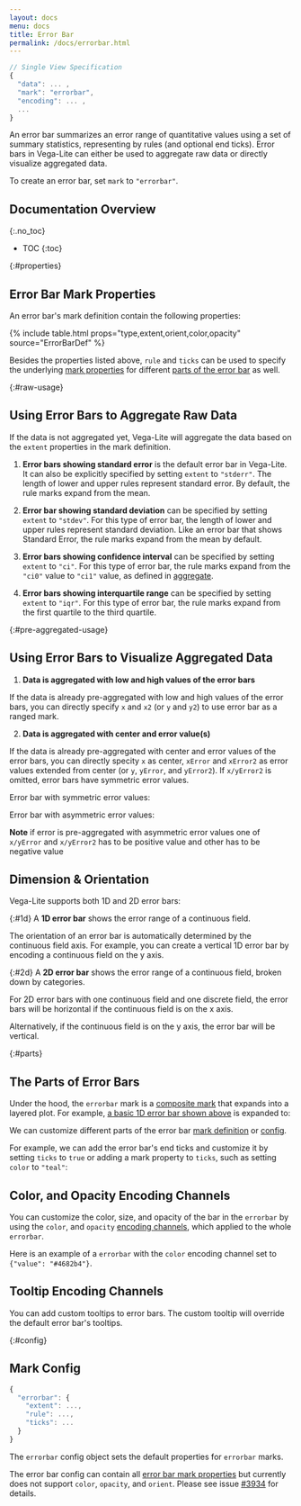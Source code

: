 ```yaml
---
layout: docs
menu: docs
title: Error Bar
permalink: /docs/errorbar.html
---
```


```js
// Single View Specification
{
  "data": ... ,
  "mark": "errorbar",
  "encoding": ... ,
  ...
}
```

An error bar summarizes an error range of quantitative values using a set of summary statistics, representing by rules (and optional end ticks). Error bars in Vega-Lite can either be used to aggregate raw data or directly visualize aggregated data.

To create an error bar, set `mark` to `"errorbar"`.

## Documentation Overview

{:.no_toc}

<!-- prettier-ignore -->
- TOC
{:toc}

{:#properties}

## Error Bar Mark Properties

An error bar's mark definition contain the following properties:

{% include table.html props="type,extent,orient,color,opacity" source="ErrorBarDef" %}

Besides the properties listed above, `rule` and `ticks` can be used to specify the underlying [mark properties](mark.html#mark-def) for different [parts of the error bar](#parts) as well.

{:#raw-usage}

## Using Error Bars to Aggregate Raw Data

If the data is not aggregated yet, Vega-Lite will aggregate the data based on the `extent` properties in the mark definition.

1. **Error bars showing standard error** is the default error bar in Vega-Lite. It can also be explicitly specified by setting `extent` to `"stderr"`. The length of lower and upper rules represent standard error. By default, the rule marks expand from the mean.

<div class="vl-example" data-name="layer_point_errorbar_2d_horizontal"></div>

2. **Error bar showing standard deviation** can be specified by setting `extent` to `"stdev"`. For this type of error bar, the length of lower and upper rules represent standard deviation. Like an error bar that shows Standard Error, the rule marks expand from the mean by default.

<div class="vl-example" data-name="layer_point_errorbar_2d_horizontal_stdev"></div>

3. **Error bars showing confidence interval** can be specified by setting `extent` to `"ci"`. For this type of error bar, the rule marks expand from the `"ci0"` value to `"ci1"` value, as defined in [aggregate](aggregate.html#ops).

<div class="vl-example" data-name="layer_point_errorbar_2d_horizontal_ci"></div>

4. **Error bars showing interquartile range** can be specified by setting `extent` to `"iqr"`. For this type of error bar, the rule marks expand from the first quartile to the third quartile.

<div class="vl-example" data-name="layer_point_errorbar_2d_horizontal_iqr"></div>

{:#pre-aggregated-usage}

## Using Error Bars to Visualize Aggregated Data

1. **Data is aggregated with low and high values of the error bars**

If the data is already pre-aggregated with low and high values of the error bars, you can directly specify `x` and `x2` (or `y` and `y2`) to use error bar as a ranged mark.

<div class="vl-example" data-name="layer_point_errorbar_pre_aggregated_upper_lower"></div>

2. **Data is aggregated with center and error value(s)**

If the data is already pre-aggregated with center and error values of the error bars, you can directly specity `x` as center, `xError` and `xError2` as error values extended from center (or `y`, `yError`, and `yError2`). If `x/yError2` is omitted, error bars have symmetric error values.

Error bar with symmetric error values:

<div class="vl-example" data-name="layer_point_errorbar_pre_aggregated_symmetric_error"></div>

Error bar with asymmetric error values:

<div class="vl-example" data-name="layer_point_errorbar_pre_aggregated_asymmetric_error"></div>

**Note** if error is pre-aggregated with asymmetric error values one of `x/yError` and `x/yError2` has to be positive value and other has to be negative value

## Dimension & Orientation

Vega-Lite supports both 1D and 2D error bars:

{:#1d} A **1D error bar** shows the error range of a continuous field.

<div class="vl-example" data-name="layer_point_errorbar_1d_horizontal"></div>

The orientation of an error bar is automatically determined by the continuous field axis. For example, you can create a vertical 1D error bar by encoding a continuous field on the y axis.

<div class="vl-example" data-name="layer_point_errorbar_1d_vertical"></div>

{:#2d} A **2D error bar** shows the error range of a continuous field, broken down by categories.

For 2D error bars with one continuous field and one discrete field, the error bars will be horizontal if the continuous field is on the x axis.

<div class="vl-example" data-name="layer_point_errorbar_2d_horizontal"></div>

Alternatively, if the continuous field is on the y axis, the error bar will be vertical.

<div class="vl-example" data-name="layer_point_errorbar_2d_vertical"></div>

{:#parts}

## The Parts of Error Bars

Under the hood, the `errorbar` mark is a [composite mark](mark.html#composite-marks) that expands into a layered plot. For example, [a basic 1D error bar shown above](#1d) is expanded to:

<div class="vl-example" data-name="normalized/layer_point_errorbar_1d_horizontal_normalized"></div>

We can customize different parts of the error bar [mark definition](#properties) or [config](#config).

For example, we can add the error bar's end ticks and customize it by setting `ticks` to `true` or adding a mark property to `ticks`, such as setting `color` to `"teal"`:

<div class="vl-example" data-name="layer_point_errorbar_2d_horizontal_custom_ticks"></div>

## Color, and Opacity Encoding Channels

You can customize the color, size, and opacity of the bar in the `errorbar` by using the `color`, and `opacity` [encoding channels](encoding.html#channels), which applied to the whole `errorbar`.

Here is an example of a `errorbar` with the `color` encoding channel set to `{"value": "#4682b4"}`.

<div class="vl-example" data-name="layer_point_errorbar_2d_horizontal_color_encoding"></div>

## Tooltip Encoding Channels

You can add custom tooltips to error bars. The custom tooltip will override the default error bar's tooltips.

<div class="vl-example" data-name="errorbar_tooltip"></div>

{:#config}

## Mark Config

```js
{
  "errorbar": {
    "extent": ...,
    "rule": ...,
    "ticks": ...
  }
}
```

The `errorbar` config object sets the default properties for `errorbar` marks.

The error bar config can contain all [error bar mark properties](#properties) but currently does not support `color`, `opacity`, and `orient`. Please see issue [#3934](https://github.com/vega/vega-lite/issues/3934) for details.

